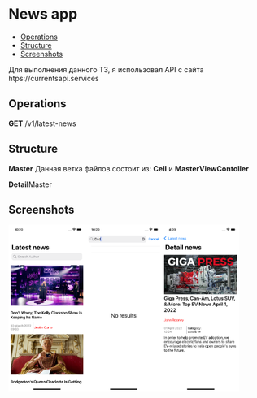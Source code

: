 # News app

 - [Operations](#operations)
 - [Structure](#structure)
 - [Screenshots](#screenshots)
 
 <p> Для выполнения данного ТЗ, я использовал API  с сайта htps://currentsapi.services</p>
 
 <h2>Operations</h2>
 <p><b>GET</b> /v1/latest-news</p>
 <h2>Structure</h2>
 <p><b>Master</b> Данная ветка файлов состоит из: <b>Cell</b> и <b>MasterViewContoller</b></p>
 <p><b>Detail</b>Master</p>
 <h2>Screenshots</h2>
 <div style="display:flex;">
 <img alt="App image" src="Screenshots/main.png" width="30%">
 <img alt="App image" src="Screenshots/noResults.png" width="30%">
 <img alt="App image" src="Screenshots/detail.png" width="30%">
 
 </div>

